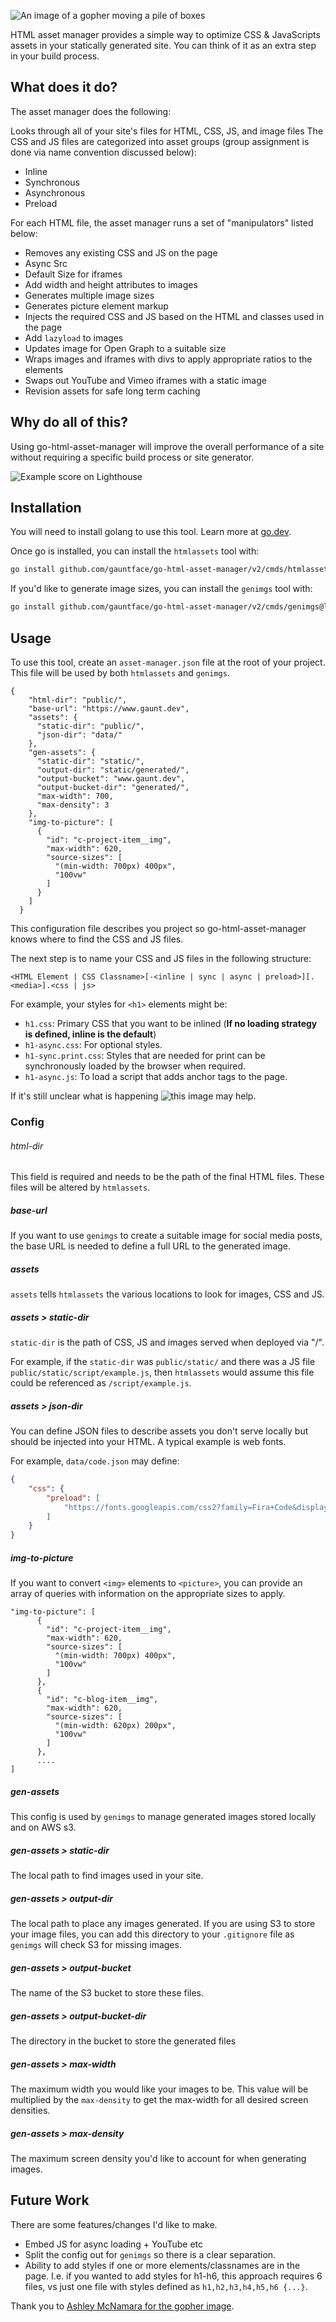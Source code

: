 ![An image of a gopher moving a pile of boxes](default-social.png)

HTML asset manager provides a simple way to optimize CSS & JavaScripts assets in your statically generated site. You can think of it as an extra step in your build process.

## What does it do?
The asset manager does the following:

Looks through all of your site's files for HTML, CSS, JS, and image files
The CSS and JS files are categorized into asset groups (group assignment is done via name convention discussed below):

- Inline
- Synchronous
- Asynchronous
- Preload

For each HTML file, the asset manager runs a set of "manipulators" listed below:

- Removes any existing CSS and JS on the page
- Async Src
- Default Size for iframes
- Add width and height attributes to images
- Generates multiple image sizes
- Generates picture element markup
- Injects the required CSS and JS based on the HTML and classes used in the page
- Add `lazyload` to images
- Updates image for Open Graph to a suitable size
- Wraps images and iframes with divs to apply appropriate ratios to the elements
- Swaps out YouTube and Vimeo iframes with a static image
- Revision assets for safe long term caching

## Why do all of this?
Using go-html-asset-manager will improve the overall performance of a site without requiring a specific build process or site generator.

![Example score on Lighthouse](lighthouse-score.png)

## Installation
You will need to install golang to use this tool. Learn more at [go.dev](https://go.dev/doc/install).

Once go is installed, you can install the `htmlassets` tool with:

```bash
go install github.com/gauntface/go-html-asset-manager/v2/cmds/htmlassets@latest
```

If you'd like to generate image sizes, you can install the `genimgs` tool with:

```bash
go install github.com/gauntface/go-html-asset-manager/v2/cmds/genimgs@latest
```

## Usage
To use this tool, create an `asset-manager.json` file at the root of your project. This file will be used by both `htmlassets` and `genimgs`.

```
{
    "html-dir": "public/",
    "base-url": "https://www.gaunt.dev",
    "assets": {
      "static-dir": "public/",
      "json-dir": "data/"
    },
    "gen-assets": {
      "static-dir": "static/",
      "output-dir": "static/generated/",
      "output-bucket": "www.gaunt.dev",
      "output-bucket-dir": "generated/",
      "max-width": 700,
      "max-density": 3
    },
    "img-to-picture": [
      {
        "id": "c-project-item__img",
        "max-width": 620,
        "source-sizes": [
          "(min-width: 700px) 400px",
          "100vw"
        ]
      }
    ]
  }
```

This configuration file describes you project so go-html-asset-manager knows where to find the CSS and JS files.

The next step is to name your CSS and JS files in the following structure:

```
<HTML Element | CSS Classname>[-<inline | sync | async | preload>][.<media>].<css | js>
```
For example, your styles for `<h1>` elements might be:

- `h1.css`: Primary CSS that you want to be inlined (**If no loading strategy is defined, inline is the default**)
- `h1-async.css`: For optional styles.
- `h1-sync.print.css`: Styles that are needed for print can be synchronously loaded by the browser when required.
- `h1-async.js`: To load a script that adds anchor tags to the page.

If it's still unclear what is happening ![this image may help](explainer.png).

### Config

###### html-dir

This field is required and needs to be the path of the final HTML files. These files will be altered by `htmlassets`.

##### base-url

If you want to use `genimgs` to create a suitable image for social media posts, the base URL is needed to define a full URL to the generated image.

##### assets

`assets` tells `htmlassets` the various locations to look for images, CSS and JS.

##### assets > static-dir

`static-dir` is the path of CSS, JS and images served when deployed via "/".

For example, if the `static-dir` was `public/static/` and there was a JS file `public/static/script/example.js`, then `htmlassets` would assume this file could be referenced as `/script/example.js`.

##### assets > json-dir

You can define JSON files to describe assets you don't serve locally but should be injected into your HTML. A typical example is web fonts.

For example, `data/code.json` may define:

```json
{
    "css": {
        "preload": [
            "https://fonts.googleapis.com/css2?family=Fira+Code&display=swap"
        ]
    }
}
```

##### img-to-picture

If you want to convert `<img>` elements to `<picture>`, you can provide an array of queries with information on the appropriate sizes to apply.

```
"img-to-picture": [
      {
        "id": "c-project-item__img",
        "max-width": 620,
        "source-sizes": [
          "(min-width: 700px) 400px",
          "100vw"
        ]
      },
      {
        "id": "c-blog-item__img",
        "max-width": 620,
        "source-sizes": [
          "(min-width: 620px) 200px",
          "100vw"
        ]
      },
      ....
]
```

##### gen-assets

This config is used by `genimgs` to manage generated images stored locally and on AWS s3.

##### gen-assets > static-dir

The local path to find images used in your site.

##### gen-assets > output-dir

The local path to place any images generated. If you are using S3 to store your image files, you can add this directory to your `.gitignore` file as `genimgs` will check S3 for missing images.

##### gen-assets > output-bucket

The name of the S3 bucket to store these files.

##### gen-assets > output-bucket-dir

The directory in the bucket to store the generated files

##### gen-assets > max-width

The maximum width you would like your images to be. This value will be multiplied by the `max-density` to get the max-width for all desired screen densities.

##### gen-assets > max-density

The maximum screen density you'd like to account for when generating images.

## Future Work

There are some features/changes I'd like to make.

- Embed JS for async loading + YouTube etc
- Split the config out for `genimgs` so there is a clear separation.
- Ability to add styles if one or more elements/classnames are in the page. I.e. if you wanted to add styles for h1-h6, this approach requires 6 files, vs just one file with styles defined as `h1,h2,h3,h4,h5,h6 {...}`.

Thank you to [Ashley McNamara for the gopher image](https://github.com/ashleymcnamara/gophers).
